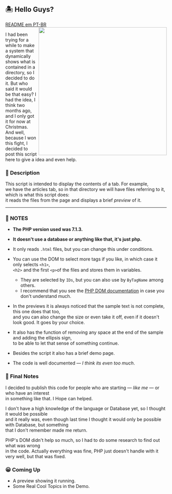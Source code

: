 ## 🏝 **Hello Guys?**
<a href="./Readme - PT-BR.md">README em PT-BR</a><br>
<img src="https://analyticsindiamag.com/wp-content/uploads/2018/12/programming.gif" align="right" width="400">

I had been trying for a while to make a system that dynamically shows what is contained in a directory, so I decided to do it. But who said it would be that easy? 
I had the idea, I think two months ago, and I only got it for now at Christmas.
And well, because I won this fight, I decided to post this script here to give a
idea and even help.

### 📕 **Description**
This script is intended to display the contents of a tab. For example,  
we have the articles tab, so in that directory we will have files referring to it,  
which is what this script does:  
it reads the files from the page and displays a brief <i>preview</i> of it.
***
### 📃 **NOTES**
- **The PHP version used was 7.1.3.**
- **It doesn't use a database or anything like that, it's just php.**
- It only reads `.html` files, but you can change this under conditions.

- You can use the DOM to select more tags if you like, in which case it only selects `<h1>`,  
`<h2>` and the first `<p>`of the files and stores them in variables.
  - They are selected by `IDs`, but you can also use by `ByTagName` among others.  
  - I recommend that you see the [PHP DOM documentation](https://www.php.net/manual/en/book.dom.php "PHP: DOM - Manual")
  in case you don't understand much.

- In the previews it is always noticed that the sample text is not complete, this one does that too,  
  and you can also change the size or even take it off, even if it doesn't look good. It goes by your choice.

- It also has the function of removing any space at the end of the sample and adding the ellipsis sign,  
  to be able to let that sense of something continue.

- Besides the script it also has a brief demo page.

- The code is well documented — *I think its even too much*.

### 📃 **Final Notes**
I decided to publish this code for people who are starting — *like me* — or who have an interest  
in something like that. I Hope can helped.

I don't have a high knowledge of the language or Database yet, so I thought it would be possible  
and it really was, even though last time I thought it would only be possible with Database, but something  
that I don't remember made me return.

PHP's DOM didn't help so much, so I had to do some research to find out what was wrong  
in the code. Actually everything was fine, PHP just doesn't handle with it very well, but that was fixed.

### 😀 **Coming Up**
- A preview showing it running.
- Some Real Cool Topics in the Demo.
